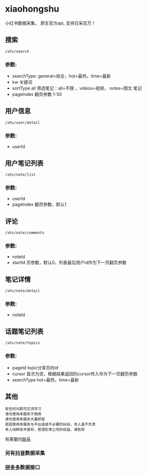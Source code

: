 # xiaohongshu
小红书数据采集， 原生官方api, 支持日采百万！

 
## 搜索
```
/xhs/search
```
### 参数:
- searchType: general=综合，hot=最热，time=最新
- kw 关键词
- sortType  all	筛选笔记：all=不限 ，videos=视频， notes=图文 笔记 
- pageIndex 翻页参数 1-50

## 用户信息
```
/xhs/user/detail
```
### 参数:
- userId

## 用户笔记列表
```
/xhs/note/list
```
### 参数:
- userId
- pageIndex 翻页参数，默认1

## 评论
```
/xhs/note/comments
```
### 参数:
- noteId
- startId 页参数，默认0，列表最后用户id作为下一页翻页参数

## 笔记详情
```
/xhs/note/detail
```
### 参数:
- noteId

## 话题笔记列表
```
/xhs/note/topics
```
### 参数:
- pageId topic分享页的id
- cursor 首次为空，根据结果返回的cursor传入作为下一页翻页参数
- searchType hot=最热，time=最新

## 其他


```
有任何问题可交流学习  
请勿使用本服务于商用   
请勿使用本服务大量抓取   
若因使用本服务与平台造成不必要的纠纷，本人盖不负责  
本人纯粹技术爱好，若侵犯贵公司的权益，请告知  
```

有需要的[联系](https://qr.api.cli.im/newqr/create?data=https%253A%252F%252Fqm.qq.com%252Fcgi-bin%252Fqm%252Fqr%253Fk%253DgsXU_14bQsI8BdSevrFzHU7vIYnRCnFQ%2526noverify%253D0&level=H&transparent=false&bgcolor=%23FFFFFF&forecolor=%23000000&blockpixel=12&marginblock=1&logourl=&logoshape=no&size=500&kid=cliim&key=211db538a2ba8c28441f5d952fe165db)

### 另有[抖音](https://github.com/canglingzhiyue/douyin)数据采集
### [拼多多](https://github.com/canglingzhiyue/pdd)数据接口
